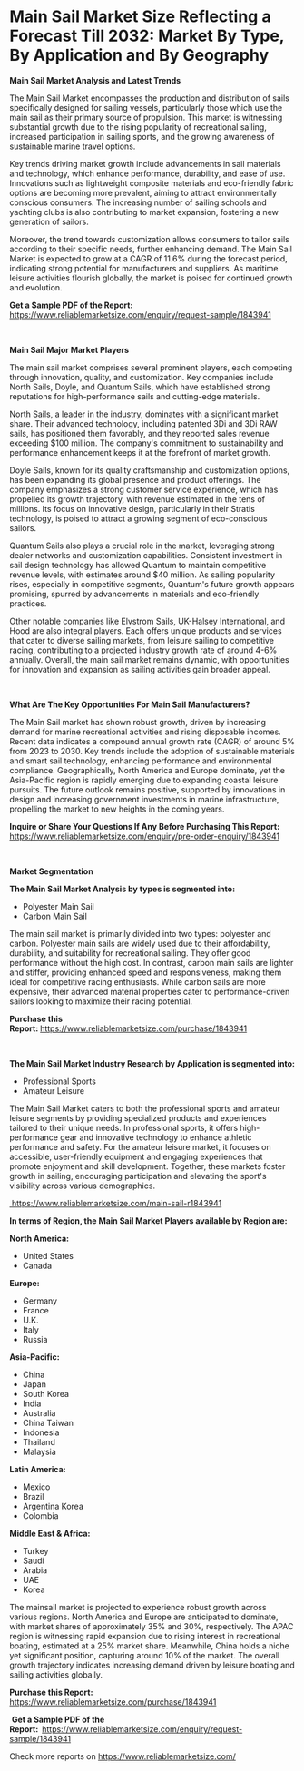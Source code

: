 <p><h1>Main Sail Market Size Reflecting a Forecast Till 2032: Market By Type, By Application and By Geography</h1></p><p><strong>Main Sail Market Analysis and Latest Trends</strong></p>
<p><p>The Main Sail Market encompasses the production and distribution of sails specifically designed for sailing vessels, particularly those which use the main sail as their primary source of propulsion. This market is witnessing substantial growth due to the rising popularity of recreational sailing, increased participation in sailing sports, and the growing awareness of sustainable marine travel options. </p><p>Key trends driving market growth include advancements in sail materials and technology, which enhance performance, durability, and ease of use. Innovations such as lightweight composite materials and eco-friendly fabric options are becoming more prevalent, aiming to attract environmentally conscious consumers. The increasing number of sailing schools and yachting clubs is also contributing to market expansion, fostering a new generation of sailors. </p><p>Moreover, the trend towards customization allows consumers to tailor sails according to their specific needs, further enhancing demand. The Main Sail Market is expected to grow at a CAGR of 11.6% during the forecast period, indicating strong potential for manufacturers and suppliers. As maritime leisure activities flourish globally, the market is poised for continued growth and evolution.</p></p>
<p><strong>Get a Sample PDF of the Report:&nbsp;</strong> <a href="https://www.reliablemarketsize.com/enquiry/request-sample/1843941?utm_campaign=1197&utm_medium=2&utm_source=Github&utm_content=ia&utm_term=18022025&utm_id=main-sail">https://www.reliablemarketsize.com/enquiry/request-sample/1843941</a></p>
<p>&nbsp;</p>
<p><strong>Main Sail Major Market Players</strong></p>
<p><p>The main sail market comprises several prominent players, each competing through innovation, quality, and customization. Key companies include North Sails, Doyle, and Quantum Sails, which have established strong reputations for high-performance sails and cutting-edge materials.</p><p>North Sails, a leader in the industry, dominates with a significant market share. Their advanced technology, including patented 3Di and 3Di RAW sails, has positioned them favorably, and they reported sales revenue exceeding $100 million. The company's commitment to sustainability and performance enhancement keeps it at the forefront of market growth.</p><p>Doyle Sails, known for its quality craftsmanship and customization options, has been expanding its global presence and product offerings. The company emphasizes a strong customer service experience, which has propelled its growth trajectory, with revenue estimated in the tens of millions. Its focus on innovative design, particularly in their Stratis technology, is poised to attract a growing segment of eco-conscious sailors.</p><p>Quantum Sails also plays a crucial role in the market, leveraging strong dealer networks and customization capabilities. Consistent investment in sail design technology has allowed Quantum to maintain competitive revenue levels, with estimates around $40 million. As sailing popularity rises, especially in competitive segments, Quantum's future growth appears promising, spurred by advancements in materials and eco-friendly practices.</p><p>Other notable companies like Elvstrom Sails, UK-Halsey International, and Hood are also integral players. Each offers unique products and services that cater to diverse sailing markets, from leisure sailing to competitive racing, contributing to a projected industry growth rate of around 4-6% annually. Overall, the main sail market remains dynamic, with opportunities for innovation and expansion as sailing activities gain broader appeal.</p></p>
<p>&nbsp;</p>
<p><strong>What Are The Key Opportunities For Main Sail Manufacturers?</strong></p>
<p><p>The Main Sail market has shown robust growth, driven by increasing demand for marine recreational activities and rising disposable incomes. Recent data indicates a compound annual growth rate (CAGR) of around 5% from 2023 to 2030. Key trends include the adoption of sustainable materials and smart sail technology, enhancing performance and environmental compliance. Geographically, North America and Europe dominate, yet the Asia-Pacific region is rapidly emerging due to expanding coastal leisure pursuits. The future outlook remains positive, supported by innovations in design and increasing government investments in marine infrastructure, propelling the market to new heights in the coming years.</p></p>
<p><strong>Inquire or Share Your Questions If Any Before Purchasing This Report:</strong> <a href="https://www.reliablemarketsize.com/enquiry/pre-order-enquiry/1843941?utm_campaign=1197&utm_medium=2&utm_source=Github&utm_content=ia&utm_term=18022025&utm_id=main-sail">https://www.reliablemarketsize.com/enquiry/pre-order-enquiry/1843941</a></p>
<p>&nbsp;</p>
<p><strong>Market Segmentation</strong></p>
<p><strong>The Main Sail Market Analysis by types is segmented into:</strong></p>
<p><ul><li>Polyester Main Sail</li><li>Carbon Main Sail</li></ul></p>
<p><p>The main sail market is primarily divided into two types: polyester and carbon. Polyester main sails are widely used due to their affordability, durability, and suitability for recreational sailing. They offer good performance without the high cost. In contrast, carbon main sails are lighter and stiffer, providing enhanced speed and responsiveness, making them ideal for competitive racing enthusiasts. While carbon sails are more expensive, their advanced material properties cater to performance-driven sailors looking to maximize their racing potential.</p></p>
<p><strong>Purchase this Report:&nbsp;</strong><a href="https://www.reliablemarketsize.com/purchase/1843941?utm_campaign=1197&utm_medium=2&utm_source=Github&utm_content=ia&utm_term=18022025&utm_id=main-sail">https://www.reliablemarketsize.com/purchase/1843941</a></p>
<p>&nbsp;</p>
<p><strong>The Main Sail Market Industry Research by Application is segmented into:</strong></p>
<p><ul><li>Professional Sports</li><li>Amateur Leisure</li></ul></p>
<p><p>The Main Sail Market caters to both the professional sports and amateur leisure segments by providing specialized products and experiences tailored to their unique needs. In professional sports, it offers high-performance gear and innovative technology to enhance athletic performance and safety. For the amateur leisure market, it focuses on accessible, user-friendly equipment and engaging experiences that promote enjoyment and skill development. Together, these markets foster growth in sailing, encouraging participation and elevating the sport's visibility across various demographics.</p></p>
<p><a href="https://www.reliablemarketsize.com/main-sail-r1843941?utm_campaign=1197&utm_medium=2&utm_source=Github&utm_content=ia&utm_term=18022025&utm_id=main-sail">&nbsp;https://www.reliablemarketsize.com/main-sail-r1843941</a></p>
<p><strong>In terms of Region, the Main Sail Market Players available by Region are:</strong></p>
<p>
    <p> <strong> North America: </strong>
        <ul>
            <li>United States</li>
            <li>Canada</li>
        </ul>
        </p> 
    <p> <strong> Europe: </strong>
        <ul>
            <li>Germany</li>
            <li>France</li>
            <li>U.K.</li>
            <li>Italy</li>
            <li>Russia</li>
        </ul>
        </p> 
    <p> <strong> Asia-Pacific: </strong>
        <ul>
            <li>China</li>
            <li>Japan</li>
            <li>South Korea</li>
            <li>India</li>
            <li>Australia</li>
            <li>China Taiwan</li>
            <li>Indonesia</li>
            <li>Thailand</li>
            <li>Malaysia</li>
        </ul>
        </p> 
    <p> <strong> Latin America: </strong>
        <ul>
            <li>Mexico</li>
            <li>Brazil</li>
            <li>Argentina Korea</li>
            <li>Colombia</li>
        </ul>
        </p> 
    <p> <strong> Middle East & Africa: </strong>
        <ul>
            <li>Turkey</li>
            <li>Saudi</li>
            <li>Arabia</li>
            <li>UAE</li>
            <li>Korea</li>
        </ul>
    </p>
    </p>
<p><p>The mainsail market is projected to experience robust growth across various regions. North America and Europe are anticipated to dominate, with market shares of approximately 35% and 30%, respectively. The APAC region is witnessing rapid expansion due to rising interest in recreational boating, estimated at a 25% market share. Meanwhile, China holds a niche yet significant position, capturing around 10% of the market. The overall growth trajectory indicates increasing demand driven by leisure boating and sailing activities globally.</p></p>
<p><strong>Purchase this Report: </strong><a href="https://www.reliablemarketsize.com/purchase/1843941?utm_campaign=1197&utm_medium=2&utm_source=Github&utm_content=ia&utm_term=18022025&utm_id=main-sail">https://www.reliablemarketsize.com/purchase/1843941</a></p>
<p>&nbsp;<strong>Get a Sample PDF of the Report:&nbsp;&nbsp;</strong><a href="https://www.reliablemarketsize.com/enquiry/request-sample/1843941?utm_campaign=1197&utm_medium=2&utm_source=Github&utm_content=ia&utm_term=18022025&utm_id=main-sail">https://www.reliablemarketsize.com/enquiry/request-sample/1843941</a></p>
<p><strong></strong></p>
<p>Check more reports on <a href="https://www.reliablemarketsize.com/?utm_campaign=1197&utm_medium=2&utm_source=Github&utm_content=ia&utm_term=18022025&utm_id=main-sail">https://www.reliablemarketsize.com/</a></p>